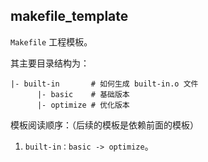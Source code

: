 ## makefile_template

`Makefile` 工程模板。

其主要目录结构为：

```shell
|- built-in       # 如何生成 built-in.o 文件
      |- basic    # 基础版本
      |- optimize # 优化版本
```

模板阅读顺序：（后续的模板是依赖前面的模板）

1. `built-in：basic -> optimize`。

